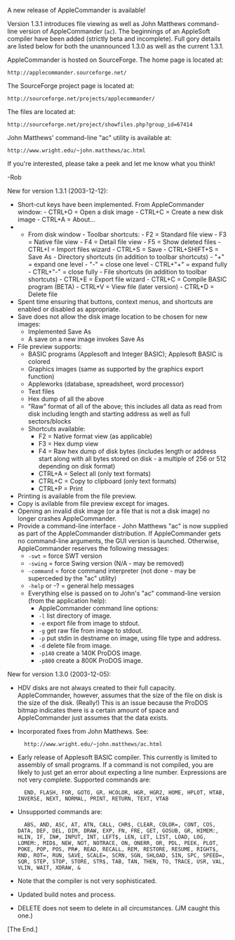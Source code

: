 A new release of AppleCommander is available!

Version 1.3.1 introduces file viewing as well as John Matthews command-line version of AppleCommander (`ac`). The beginnings of an AppleSoft compiler have been added (strictly beta and incomplete). Full gory details are listed below for both the unannounced 1.3.0 as well as the current 1.3.1.

AppleCommander is hosted on SourceForge. The home page is located at:

    http://applecommander.sourceforge.net/

The SourceForge project page is located at:

    http://sourceforge.net/projects/applecommander/

The files are located at:

    http://sourceforge.net/project/showfiles.php?group_id=67414

John Matthews' command-line "ac" utility is available at:

    http://www.wright.edu/~john.matthews/ac.html

If you're interested, please take a peek and let me know what you think!

-Rob

New for version 1.3.1 (2003-12-12):

* Short-cut keys have been implemented.
        From AppleCommander window:
        - CTRL+O = Open a disk image
        - CTRL+C = Create a new disk image
        - CTRL+A = About...
* - From disk window
        - Toolbar shortcuts:
            - F2 = Standard file view
            - F3 = Native file view
            - F4 = Detail file view
            - F5 = Show deleted files
            - CTRL+I = Import files wizard
            - CTRL+S = Save
            - CTRL+SHIFT+S = Save As
        - Directory shortcuts (in addition to toolbar shortcuts)
            - "+" = expand one level
            - "-" = close one level
            - CTRL+"+" = expand fully
            - CTRL+"-" = close fully
        - File shortcuts (in addition to toolbar shortcuts)
            - CTRL+E = Export file wizard
            - CTRL+C = Compile BASIC program (BETA)
            - CTRL+V = View file (later version)
            - CTRL+D = Delete file
* Spent time ensuring that buttons, context menus, and shortcuts are enabled or disabled as appropriate.
* Save does not allow the disk image location to be chosen for new images:
    - Implemented Save As
    - A save on a new image invokes Save As
* File preview supports:
    - BASIC programs (Applesoft and Integer BASIC); Applesoft BASIC is colored
    - Graphics images (same as supported by the graphics export function)
    - Appleworks (database, spreadsheet, word processor)
    - Text files
    - Hex dump of all the above
    - "Raw" format of all of the above; this includes all data as read from disk including length and starting address as well as full sectors/blocks
    - Shortcuts available:
        - F2 = Native format view (as applicable)
        - F3 = Hex dump view
        - F4 = Raw hex dump of disk bytes (includes length or address start along with all bytes stored on disk - a multiple of 256 or 512 depending on disk format)
        - CTRL+A = Select all (only text formats)
        - CTRL+C = Copy to clipboard (only text formats)
        - CTRL+P = Print
* Printing is available from the file preview.
* Copy is avilable from file preview except for images.
* Opening an invalid disk image (or a file that is not a disk image) no longer crashes AppleCommander.
* Provide a command-line interface - John Matthews "ac" is now supplied as part of the AppleCommander distribution. If AppleCommander gets no command-line arguments, the GUI version is launched. Otherwise, AppleCommander reserves the following messages:
    - `-swt` = force SWT version
    - `-swing` = force Swing version (N/A - may be removed)
    - `-command` = force command interpreter (not done - may be superceded by the "ac" utility)
    - `-help` or -? = general help messages
    - Everything else is passed on to John's "ac" command-line version (from the application help):
        - AppleCommander command line options:
        - `-l` list directory of image.
        - `-e` export file from image to stdout.
        - `-g` get raw file from image to stdout.
        - `-p` put stdin in destname on image, using file type and address.
        - `-d` delete file from image.
        - `-p140` create a 140K ProDOS image.
        - `-p800` create a 800K ProDOS image.

New for version 1.3.0 (2003-12-05):

* HDV disks are not always created to their full capacity. AppleCommander, however, assumes that the size of the file on disk is the size of the disk. (Really!) This is an issue because the ProDOS bitmap indicates there is a certain amount of space and AppleCommander just assumes that the data exists.
* Incorporated fixes from John Matthews. See:

        http://www.wright.edu/~john.matthews/ac.html

* Early release of Applesoft BASIC compiler. This currently is limited to assembly of small programs. If a command is not compiled, you are likely to just get an error about expecting a line number. Expressions are not very complete. Supported commands are:

        END, FLASH, FOR, GOTO, GR, HCOLOR, HGR, HGR2, HOME, HPLOT, HTAB, INVERSE, NEXT, NORMAL, PRINT, RETURN, TEXT, VTAB

* Unsupported commands are:

        ABS, AND, ASC, AT, ATN, CALL, CHR$, CLEAR, COLOR=, CONT, COS, DATA, DEF, DEL, DIM, DRAW, EXP, FN, FRE, GET, GOSUB, GR, HIMEM:, HLIN, IF, IN#, INPUT, INT, LEFT$, LEN, LET, LIST, LOAD, LOG, LOMEM:, MID$, NEW, NOT, NOTRACE, ON, ONERR, OR, PDL, PEEK, PLOT, POKE, POP, POS, PR#, READ, RECALL, REM, RESTORE, RESUME, RIGHT$, RND, ROT=, RUN, SAVE, SCALE=, SCRN, SGN, SHLOAD, SIN, SPC, SPEED=, SQR, STEP, STOP, STORE, STR$, TAB, TAN, THEN, TO, TRACE, USR, VAL, VLIN, WAIT, XDRAW, &

* Note that the compiler is not very sophisticated.
* Updated build notes and process.
* DELETE does not seem to delete in all circumstances. (JM caught this one.)

[The End.]
